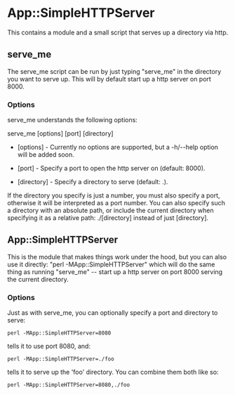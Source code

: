 # App::SimpleHTTPServer

This contains a module and a small script that serves up a directory via http.

## serve\_me

The serve\_me script can be run by just typing "serve\_me" in the directory you
want to serve up. This will by default start up a http server on port 8000.

### Options

serve\_me understands the following options:

serve\_me [options] [port] [directory]

* [options] - Currently no options are supported, but a -h/--help option will
be added soon.

* [port] - Specify a port to open the http server on (default: 8000).

* [directory] - Specify a directory to serve (default: .).

If the directory you specify is just a number, you must also specify a port,
otherwise it will be interpreted as a port number. You can also specify such a
directory with an absolute path, or include the current directory when
specifying it as a relative path: ./[directory] instead of just [directory].

## App::SimpleHTTPServer

This is the module that makes things work under the hood, but you can also use
it directly: "perl -MApp::SimpleHTTPServer" which will do the same thing as
running "serve\_me" -- start up a http server on port 8000 serving the current
directory.

### Options

Just as with serve\_me, you can optionally specify a port and directory to
serve:

    perl -MApp::SimpleHTTPServer=8080

tells it to use port 8080, and:

    perl -MApp::SimpleHTTPServer=./foo

tells it to serve up the 'foo' directory. You can combine them both like so:

    perl -MApp::SimpleHTTPServer=8080,./foo

